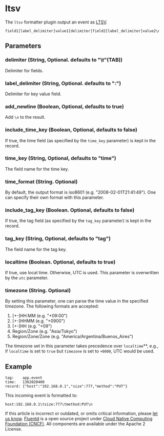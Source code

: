 # ltsv

The `ltsv` formatter plugin output an event as [LTSV](http://ltsv.org).

```text
field1[label_delimiter]value1[delimiter]field2[label_delimiter]value2\n
```

## Parameters

### delimiter \(String, Optional. defaults to "\t"\(TAB\)\)

Delimiter for fields.

### label\_delimiter \(String, Optional. defaults to ":"\)

Delimiter for key value field.

### add\_newline \(Boolean, Optional, defaults to true\)

Add `\n` to the result.

### include\_time\_key \(Boolean, Optional, defaults to false\)

If true, the time field \(as specified by the `time_key` parameter\) is kept in the record.

### time\_key \(String, Optional, defaults to "time"\)

The field name for the time key.

### time\_format \(String. Optional\)

By default, the output format is iso8601 \(e.g. "2008-02-01T21:41:49"\). One can specify their own format with this parameter.

### include\_tag\_key \(Boolean. Optional, defaults to false\)

If true, the tag field \(as specified by the `tag_key` parameter\) is kept in the record.

### tag\_key \(String, Optional, defaults to "tag"\)

The field name for the tag key.

### localtime \(Boolean. Optional, defaults to true\)

If true, use local time. Otherwise, UTC is used. This parameter is overwritten by the `utc` parameter.

### timezone \(String. Optional\)

By setting this parameter, one can parse the time value in the specified timezone. The following formats are accepted:

1. \[+-\]HH:MM \(e.g. "+09:00"\)
2. \[+-\]HHMM \(e.g. "+0900"\)
3. \[+-\]HH \(e.g. "+09"\)
4. Region/Zone \(e.g. "Asia/Tokyo"\)
5. Region/Zone/Zone \(e.g. "America/Argentina/Buenos\_Aires"\)

The timezone set in this parameter takes precedence over `localtime`\*\*, e.g., if `localtime` is set to `true` but `timezone` is set to `+0000`, UTC would be used.

## Example

```text
tag:    app.event
time:   1362020400
record: {"host":"192.168.0.1","size":777,"method":"PUT"}
```

This incoming event is formatted to:

```text
host:192.168.0.1\tsize:777\tmethod:PUT\n
```

If this article is incorrect or outdated, or omits critical information, please [let us know](https://github.com/fluent/fluentd-docs-gitbook/issues?state=open). [Fluentd](http://www.fluentd.org/) is a open source project under [Cloud Native Computing Foundation \(CNCF\)](https://cncf.io/). All components are available under the Apache 2 License.

